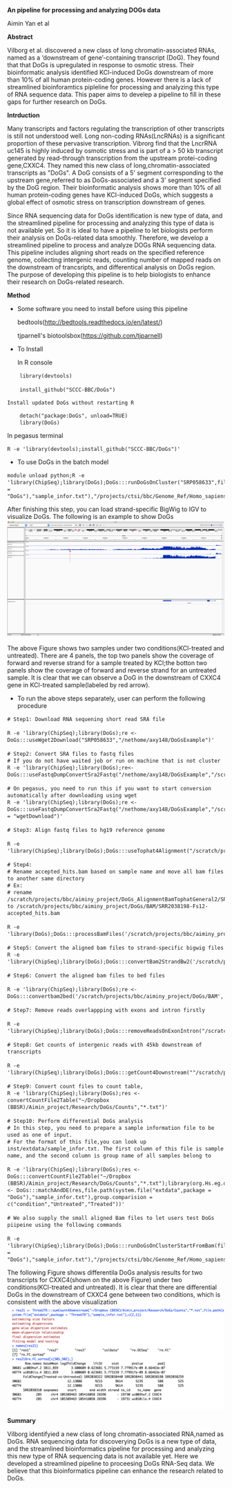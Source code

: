 **An pipeline for processing and analyzing DOGs data**

Aimin Yan et al

**Abstract**

Vilborg et al. discovered a new class of long chromatin-associated RNAs, named as a ‘downstream of gene’-containing transcript (DoG). They found that that DoGs is upregulated in response to osmotic stress. Their bioinformatic analysis identified KCl-induced DoGs downstream of more than 10% of all human protein-coding genes. However there is a lack of streamlined bioinforamtics pipleline for processing and analyzing this type of RNA sequence data. This paper aims to develep a pipeline to fill in these gaps for further research on DoGs. 

**Intrduction**

Many transcripts and factors regulating the transcription of other transcripts is still not understood well. Long non-coding RNAs(LncRNAs) is a significant proportion of these pervasive transcription. Vibrorg find that the LncrRNA uc145 is highly induced by osmotic stress and is part of a > 50 kb transcript generated by read-through transcription from the upstream protei-coding gene,CXXC4. They named this new class of long,chromatin-associated transcripts as "DoGs". A DoG consists of a 5' segment corresponding to the upstream gene,referred to as DoGs-associated and a 3' segment specified by the DoG region.  Their bioinformatic analysis shows more than 10% of all human protein-coding genes have KCl-induced DoGs, which suggests a global effect of osmotic stress on transcription downstream of genes. 

Since RNA sequencing data for DoGs identification is new type of data, and the streamlined pipeline for processing and analyzing this type of data is not available yet. So it is ideal to have a pipeline to let biologists perform their analysis on DoGs-related data smoothly. Therefore,  we develop a streamlined pipeline to process and analyze DOGs RNA sequencing data. This pipeline includes aligning short reads on the specified reference genome, collecting intergenic reads, counting number of mapped reads on the downstream of trancsripts, and differentical analysis on DoGs region. The purpose of developing this pipeline is to help biologists to enhance their research on DoGs-related research.  

**Method**

+ Some software you need to install before using this pipeline

    bedtools(http://bedtools.readthedocs.io/en/latest/)
    
    tjparnell's biotoolsbox(https://github.com/tjparnell)

+ To Install

    In R console
```{r}
    library(devtools)

    install_github("SCCC-BBC/DoGs")
```
    Install updated DoGs without restarting R
```{r}
    detach("package:DoGs", unload=TRUE)
    library(DoGs)
```
In pegasus terminal 

    R -e 'library(devtools);install_github("SCCC-BBC/DoGs")'

+ To use DoGs in the batch model

```{r}
module unload python;R -e 'library(ChipSeq);library(DoGs);DoGs:::runDoGsOnCluster("SRP058633",file.path(system.file("extdata",package = "DoGs"),"sample_infor.txt"),"/projects/ctsi/bbc/Genome_Ref/Homo_sapiens/UCSC/hg19/Annotation/Genes/genes.gtf","/projects/ctsi/bbc/Genome_Ref/Homo_sapiens/UCSC/hg19/Sequence/Bowtie2Index/genome","/projects/ctsi/bbc/aimin/annotation/","/scratch/projects/bbc/aiminy_project/DoGs/TestPipeline",5000)'
```

After finishing this step, you can load strand-specific BigWig to IGV to visualize DoGs. The following is an example to show DoGs
![Image of DoGs](inst/extdata/DoGs.png)

The above Figure shows two samples under two conditions(KCl-treated and untreated). There are 4 panels, the top two panels show the coverage of forward and reverse strand for a sample treated by KCl;the botton two panels show the coverage of forward and reverse strand for an untreated sample. It is clear that we can observe a DoG in the downstream of CXXC4 gene in KCl-treated sample(labeled by red arrow).

+ To run the above steps separately, user can perform the following procedure

```{r}
# Step1: Download RNA sequening short read SRA file

R -e 'library(ChipSeq);library(DoGs);re <- DoGs:::useWget2Download("SRP058633","/nethome/axy148/DoGsExample")'

# Step2: Convert SRA files to fastq files
# If you do not have waited job or run on machine that is not cluster 
R -e 'library(ChipSeq);library(DoGs);re<-DoGs:::useFastqDumpConvertSra2Fastq("/nethome/axy148/DoGsExample","/scratch/projects/bbc/aiminy_project/DoGsFastq")'

# On pegasus, you need to run this if you want to start conversion automatically after downloading using wget
R -e 'library(ChipSeq);library(DoGs);re <- DoGs:::useFastqDumpConvertSra2Fastq("/nethome/axy148/DoGsExample","/scratch/projects/bbc/aiminy_project/DoGsFastq",wait.job.name = "wgetDownload")'

# Step3: Align fastq files to hg19 reference genome

R -e 'library(ChipSeq);library(DoGs);DoGs:::useTophat4Alignment("/scratch/projects/bbc/aiminy_project/DoGsFastq","/scratch/projects/bbc/aiminy_project/DoGs_AlignmentBamTophatGeneral2","/projects/ctsi/bbc/Genome_Ref/Homo_sapiens/UCSC/hg19/Annotation/Genes/genes.gtf","/projects/ctsi/bbc/Genome_Ref/Homo_sapiens/UCSC/hg19/Sequence/Bowtie2Index/genome","General")'

# Step4: 
# Rename accepted_hits.bam based on sample name and move all bam files to another same directory
# Ex:
# rename /scratch/projects/bbc/aiminy_project/DoGs_AlignmentBamTophatGeneral2/SRR2038198/Fs12/accepted_hits.bam to /scratch/projects/bbc/aiminy_project/DoGs/BAM/SRR2038198-Fs12-accepted_hits.bam

R -e 'library(DoGs);DoGs:::processBamFiles('/scratch/projects/bbc/aiminy_project/DoGs_AlignmentBamTophatGeneral2','/scratch/projects/bbc/aiminy_project/DoGs/BAM')'

# Step5: Convert the aligned bam files to strand-specific bigwig files
R -e 'library(ChipSeq);library(DoGs);DoGs:::convertBam2StrandBw2('/scratch/projects/bbc/aiminy_project/DoGs/BAM','/scratch/projects/bbc/aiminy_project/DoGs/BW2')

# Step6: Convert the aligned bam files to bed files

R -e 'library(ChipSeq);library(DoGs);re <- DoGs:::convertbam2bed('/scratch/projects/bbc/aiminy_project/DoGs/BAM','/scratch/projects/bbc/aiminy_project/DoGs')'

# Step7: Remove reads overlappping with exons and intron firstly

R -e 'library(ChipSeq);library(DoGs);DoGs:::removeReadsOnExonIntron("/scratch/projects/bbc/aiminy_project/DoGs/BedFileFromBam","/projects/ctsi/bbc/aimin/annotation/","/scratch/projects/bbc/aiminy_project/DoGs/BedRmExonIntron")'

# Step8: Get counts of intergenic reads with 45kb downstream of transcripts 

R -e 'library(ChipSeq);library(DoGs);DoGs:::getCount4Downstream(""/scratch/projects/bbc/aiminy_project/DoGs/BedRmExonIntron","/projects/ctsi/bbc/aimin/annotation/","/scratch/projects/bbc/aiminy_project/DoGs/Counts45KB")'

# Step9: Convert count files to count table, 
R -e 'library(ChipSeq);library(DoGs);res <- convertCountFile2Table("~/Dropbox (BBSR)/Aimin_project/Research/DoGs/Counts","*.txt")'

# Step10: Perform differential DoGs analysis
# In this step, you need to prepare a sample information file to be used as one of input.
# For the format of this file,you can look up inst/extdata/sample_infor.txt. The first column of this file is sample name, and the second column is group name of all samples belong to

R -e 'library(ChipSeq);library(DoGs);res <- DoGs:::convertCountFile2Table("~/Dropbox (BBSR)/Aimin_project/Research/DoGs/Counts","*.txt");library(org.Hs.eg.db);res.new <- DoGs:::matchAndDE(res,file.path(system.file("extdata",package = "DoGs"),"sample_infor.txt"),group.comparision = c("condition","Untreated","Treated"))'

# We also supply the small aligned Bam files to let users test DoGs piipeine using the following commands

R -e 'library(ChipSeq);library(DoGs);DoGs:::runDoGsOnClusterStartFromBam(file.path(system.file("extdata",package = "DoGs"),"sample_infor.txt"),"/projects/ctsi/bbc/Genome_Ref/Homo_sapiens/UCSC/hg19/Annotation/Genes/genes.gtf","/projects/ctsi/bbc/Genome_Ref/Homo_sapiens/UCSC/hg19/Sequence/Bowtie2Index/genome","/projects/ctsi/bbc/aimin/annotation/","/scratch/projects/bbc/aiminy_project/DoGs/Example")'

```
The following Figure shows differentila DoGs analysis results for two transcripts for CXXC4(shown on the above Figure) under two conditions(KCl-treated and untreated). It is clear that there are differential DoGs in the downstream of CXXC4 gene between two conditions, which is consistent with the above visualization
![Image of DeDoGs](inst/extdata/De.png)

**Summary**

Vilborg identifyied a new class of long chromatin-associated RNA,named as DoGs. RNA sequencing data for discoverying DoGs is a new type of data, and the streamlined bioinformatics pipeline for processing and analyzing this new type of RNA sequencing data is not available yet. Here we developed a streamlined pipeline to proceesing DoGs RNA-Seq data. We believe that this bioinformatics pipeline can enhance the research related to DoGs.
